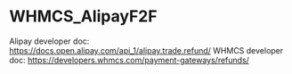 # WHMCS_AlipayF2F

Alipay developer doc: https://docs.open.alipay.com/api_1/alipay.trade.refund/
WHMCS developer doc: https://developers.whmcs.com/payment-gateways/refunds/
